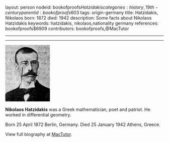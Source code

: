 layout: person
nodeid: bookofproofs$Hatzidakis
categories: history,19th-century
parentid: bookofproofs$603
tags: origin-germany
title: Hatzidakis, Nikolaos
born: 1872
died: 1942
description: Some facts about Nikolaos Hatzidakis
keywords: hatzidakis, nikolaos,nationality germany
references: bookofproofs$6909
contributors: bookofproofs,@MacTutor

---


---

![Hatzidakis.jpg](https://github.com/bookofproofs/bookofproofs.github.io/blob/main/_sources/_assets/images/portraits/Hatzidakis.jpg?raw=true)

**Nikolaos Hatzidakis** was a Greek mathematician, poet and patriot. He worked in differential geometry.

Born 25 April 1872 Berlin, Germany. Died 25 January 1942 Athens, Greece.


View full biography at [MacTutor](https://mathshistory.st-andrews.ac.uk/Biographies/Hatzidakis/).